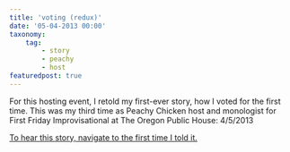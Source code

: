 ```yaml
---
title: 'voting (redux)'
date: '05-04-2013 00:00'
taxonomy:
    tag:
        - story
        - peachy
        - host
featuredpost: true
---
```


For this hosting event, I retold my first-ever story, how I voted for the first time. This was my third time as Peachy Chicken host and monologist for First Friday Improvisational at The Oregon Public House: 4/5/2013

[To hear this story, navigate to the first time I told it.](https://soundcloud.com/kamcalli/kelley-tyner-mcallister-how-i?in=kamcalli/sets/kelley-tyner-mcallister&target=_blank)
